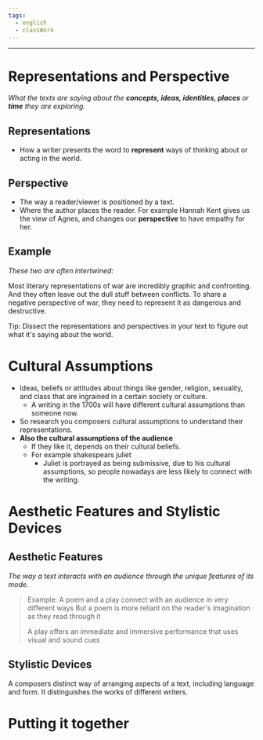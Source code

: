 ```yaml
---
tags:
  - english
  - classWork
---
```

___
# Representations and Perspective
*What the texts are saying about the **concepts, ideas, identities, places** or **time** they are exploring.*

## Representations
- How a writer presents the word to **represent** ways of thinking about or acting in the world.

## Perspective
- The way a reader/viewer is positioned by a text.
- Where the author places the reader. For example Hannah Kent gives us the view of Agnes, and changes our **perspective** to have empathy for her.

## Example
*These two are often intertwined:*

Most literary representations of war are incredibly graphic and confronting. And they often leave out the dull stuff between conflicts. To share a negative perspective of war, they need to represent it as dangerous and destructive.

Tip: Dissect the representations and perspectives in your text to figure out what it's saying about the world.


# Cultural Assumptions
- Ideas, beliefs or attitudes about things like gender, religion, sexuality, and class that are ingrained in a certain society or culture.
	- A writing in the 1700s will have different cultural assumptions than someone now.
- So research you composers cultural assumptions to understand their representations.
- **Also the cultural assumptions of the audience**
	- If they like it, depends on their cultural beliefs.
	- For example shakespears juliet
		- Juliet is portrayed as being submissive, due to his cultural assumptions, so people nowadays are less likely to connect with the writing.


# Aesthetic Features and Stylistic Devices

## Aesthetic Features
*The way a text interacts with an audience through the unique features of its mode.*
> Example: A poem and a play connect with an audience in very different ways
> 	But a poem is more reliant on the reader's imagination as they read through it
> 	
> 	A play offers an immediate and immersive performance that uses visual and sound cues

## Stylistic Devices
A composers distinct way of arranging aspects of a text, including language and form.
It distinguishes the works of different writers.




# Putting it together